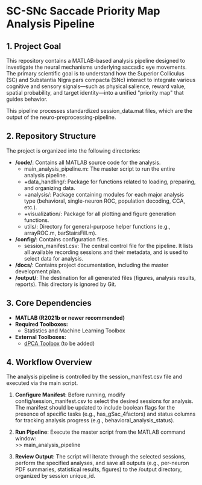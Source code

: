 # **SC-SNc Saccade Priority Map Analysis Pipeline**

## **1\. Project Goal**

This repository contains a MATLAB-based analysis pipeline designed to investigate the neural mechanisms underlying saccadic eye movements. The primary scientific goal is to understand how the Superior Colliculus (SC) and Substantia Nigra pars compacta (SNc) interact to integrate various cognitive and sensory signals—such as physical salience, reward value, spatial probability, and target identity—into a unified "priority map" that guides behavior.

This pipeline processes standardized session\_data.mat files, which are the output of the neuro-preprocessing-pipeline.

## **2\. Repository Structure**

The project is organized into the following directories:

* **/code/**: Contains all MATLAB source code for the analysis.  
  * main\_analysis\_pipeline.m: The master script to run the entire analysis pipeline.  
  * \+data\_handling/: Package for functions related to loading, preparing, and organizing data.  
  * \+analysis/: Package containing modules for each major analysis type (behavioral, single-neuron ROC, population decoding, CCA, etc.).  
  * \+visualization/: Package for all plotting and figure generation functions.  
  * utils/: Directory for general-purpose helper functions (e.g., arrayROC.m, barStairsFill.m).  
* **/config/**: Contains configuration files.  
  * session\_manifest.csv: The central control file for the pipeline. It lists all available recording sessions and their metadata, and is used to select data for analysis.  
* **/docs/**: Contains project documentation, including the master development plan.  
* **/output/**: The destination for all generated files (figures, analysis results, reports). This directory is ignored by Git.

## **3\. Core Dependencies**

* **MATLAB (R2021b or newer recommended)**  
* **Required Toolboxes:**  
  * Statistics and Machine Learning Toolbox  
* **External Toolboxes:**  
  * [dPCA Toolbox](https://github.com/machenslab/dPCA) (to be added)

## **4\. Workflow Overview**

The analysis pipeline is controlled by the session\_manifest.csv file and executed via the main script.

1. **Configure Manifest**: Before running, modify config/session\_manifest.csv to select the desired sessions for analysis. The manifest should be updated to include boolean flags for the presence of specific tasks (e.g., has\_gSac\_4factors) and status columns for tracking analysis progress (e.g., behavioral\_analysis\_status).  
2. **Run Pipeline**: Execute the master script from the MATLAB command window:  
   \>\> main\_analysis\_pipeline

3. **Review Output**: The script will iterate through the selected sessions, perform the specified analyses, and save all outputs (e.g., per-neuron PDF summaries, statistical results, figures) to the /output directory, organized by session unique\_id.